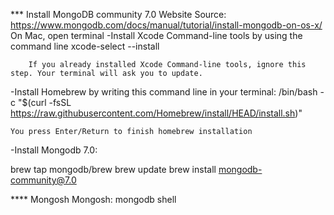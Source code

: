 *** Install MongoDB community 7.0
    Website Source: https://www.mongodb.com/docs/manual/tutorial/install-mongodb-on-os-x/
    On Mac, open terminal
   -Install Xcode Command-line tools by using the command line
        xcode-select --install

        If you already installed Xcode Command-line tools, ignore this step. Your terminal will ask you to update. 

   -Install Homebrew by writing this command line in your terminal:
       /bin/bash -c "$(curl -fsSL https://raw.githubusercontent.com/Homebrew/install/HEAD/install.sh)"

    You press Enter/Return to finish homebrew installation


   -Install Mongodb 7.0:

   brew tap mongodb/brew
   brew update
   brew install mongodb-community@7.0


   **** Mongosh
       Mongosh: mongodb shell
       



